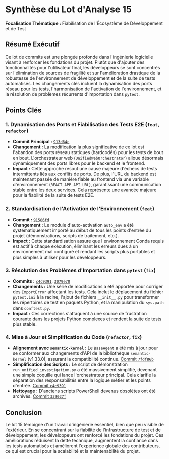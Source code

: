 # Synthèse du Lot d'Analyse 15

**Focalisation Thématique :** Fiabilisation de l'Écosystème de Développement et de Test

## Résumé Exécutif

Ce lot de commits est une plongée profonde dans l'ingénierie logicielle visant à renforcer les fondations du projet. Plutôt que d'ajouter des fonctionnalités pour l'utilisateur final, les développeurs se sont concentrés sur l'élimination de sources de fragilité et sur l'amélioration drastique de la robustesse de l'environnement de développement et de la suite de tests automatisés. Les changements clés incluent la dynamisation des ports réseau pour les tests, l'harmonisation de l'activation de l'environnement, et la résolution de problèmes récurrents d'importation dans `pytest`.

## Points Clés

### 1. **Dynamisation des Ports et Fiabilisation des Tests E2E (`feat`, `refactor`)**

- **Commit Principal :** [`913d64c`](https://github.com/TODO/commit/913d64cdc0881908b8aafcaf4eeee115dc159b8a)
- **Changement :** La modification la plus significative de ce lot est l'abandon des ports réseau statiques (hardcodés) pour les tests de bout en bout. L'orchestrateur web (`UnifiedWebOrchestrator`) alloue désormais dynamiquement des ports libres pour le backend et le frontend.
- **Impact :** Cette approche résout une cause majeure d'échecs de tests intermittents liés aux conflits de ports. De plus, l'URL du backend est maintenant passée de manière fiable au frontend via une variable d'environnement (`REACT_APP_API_URL`), garantissant une communication stable entre les deux services. Cela représente une avancée majeure pour la fiabilité de la suite de tests E2E.

### 2. **Standardisation de l'Activation de l'Environnement (`feat`)**

- **Commit :** [`91586fd`](https://github.com/TODO/commit/91586fdd159634aa2b237cb33c323a444db11294)
- **Changement :** Le module d'auto-activation `auto_env` a été systématiquement importé au début de tous les points d'entrée du projet (démonstrations, scripts de traitement, etc.).
- **Impact :** Cette standardisation assure que l'environnement Conda requis est actif à chaque exécution, éliminant les erreurs dues à un environnement mal configuré et rendant les scripts plus portables et plus simples à utiliser pour les développeurs.

### 3. **Résolution des Problèmes d'Importation dans `pytest` (`fix`)**

- **Commits :** [`c4c9391`](https://github.com/TODO/commit/c4c9391eb63289a6bd52cee425b26b5a916891de), [`3079e70`](https://github.com/TODO/commit/3079e70346e6504c2af9e5836669c42488a39b9d)
- **Changements :** Une série de modifications a été apportée pour corriger des `ImportError` affectant les tests. Cela inclut le déplacement du fichier `pytest.ini` à la racine, l'ajout de fichiers `__init__.py` pour transformer les répertoires de test en paquets Python, et la manipulation du `sys.path` dans `conftest.py`.
- **Impact :** Ces corrections s'attaquent à une source de frustration courante dans les projets Python complexes et rendent la suite de tests plus stable.

### 4. **Mise à Jour et Simplification du Code (`refactor`, `fix`)**

- **Alignement avec `semantic-kernel` :** Le `BaseAgent` a été mis à jour pour se conformer aux changements d'API de la bibliothèque `semantic-kernel` (v1.33.0), assurant la compatibilité continue. [Commit `7fdf86b`](https://github.com/TODO/commit/7fdf86bb36a813f6fbb231b55159e8ebb833f906)
- **Simplification des Scripts :** Le script de démonstration `run_unified_investigation.py` a été massivement simplifié, devenant une simple coquille qui lance l'orchestrateur principal. Cela clarifie la séparation des responsabilités entre la logique métier et les points d'entrée. [Commit `c4c9391`](https://github.com/TODO/commit/c4c9391eb63289a6bd52cee425b26b5a916891de)
- **Nettoyage :** D'anciens scripts PowerShell devenus obsolètes ont été archivés. [Commit `339027f`](https://github.com/TODO/commit/339027f2d9a12528dd82e8216a06fdce1092f448)

## Conclusion

Le lot 15 témoigne d'un travail d'ingénierie essentiel, bien que peu visible de l'extérieur. En se concentrant sur la fiabilité de l'infrastructure de test et de développement, les développeurs ont renforcé les fondations du projet. Ces améliorations réduisent la dette technique, augmentent la confiance dans les tests automatisés et améliorent l'expérience globale des contributeurs, ce qui est crucial pour la scalabilité et la maintenabilité du projet.